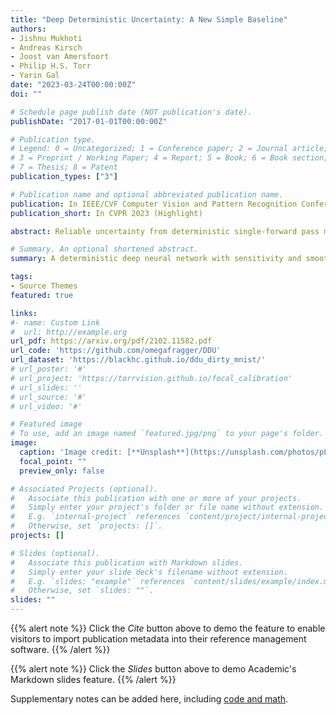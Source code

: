 ```yaml
---
title: "Deep Deterministic Uncertainty: A New Simple Baseline"
authors:
- Jishnu Mukhoti
- Andreas Kirsch
- Joost van Amersfoort
- Philip H.S. Torr
- Yarin Gal
date: "2023-03-24T00:00:00Z"
doi: ""

# Schedule page publish date (NOT publication's date).
publishDate: "2017-01-01T00:00:00Z"

# Publication type.
# Legend: 0 = Uncategorized; 1 = Conference paper; 2 = Journal article;
# 3 = Preprint / Working Paper; 4 = Report; 5 = Book; 6 = Book section;
# 7 = Thesis; 8 = Patent
publication_types: ["3"]

# Publication name and optional abbreviated publication name.
publication: In IEEE/CVF Computer Vision and Pattern Recognition Conference, 2023 (Highlight)
publication_short: In CVPR 2023 (Highlight)

abstract: Reliable uncertainty from deterministic single-forward pass models is sought after because conventional methods of uncertainty quantification are computationally expensive. We take two complex single-forward-pass uncertainty approaches, DUQ and SNGP, and examine whether they mainly rely on a well-regularized feature space. Crucially, without using their more complex methods for estimating uncertainty, a single softmax neural net with such a feature-space, achieved via residual connections and spectral normalization, *outperforms* DUQ and SNGP's epistemic uncertainty predictions using simple Gaussian Discriminant Analysis *post-training* as a separate feature-space density estimator -- without fine-tuning on OoD data, feature ensembling, or input pre-procressing. This conceptually simple *Deep Deterministic Uncertainty (DDU)* baseline can also be used to disentangle aleatoric and epistemic uncertainty and performs as well as Deep Ensembles, the state-of-the art for uncertainty prediction, on several OoD benchmarks (CIFAR-10/100 vs SVHN/Tiny-ImageNet, ImageNet vs ImageNet-O) as well as in active learning settings across different model architectures, yet is *computationally cheaper*.

# Summary. An optional shortened abstract.
summary: A deterministic deep neural network with sensitivity and smoothness (bi-Lipschitz) constraints on its feature space can be used to quantify epistemic uncertainty from an estimate of density in feature space and aleatoric uncertainty from the entropy of its softmax distribution.

tags:
- Source Themes
featured: true

links:
#- name: Custom Link
#  url: http://example.org
url_pdf: https://arxiv.org/pdf/2102.11582.pdf
url_code: 'https://github.com/omegafragger/DDU'
url_dataset: 'https://blackhc.github.io/ddu_dirty_mnist/'
# url_poster: '#'
# url_project: 'https://torrvision.github.io/focal_calibration'
# url_slides: ''
# url_source: '#'
# url_video: '#'

# Featured image
# To use, add an image named `featured.jpg/png` to your page's folder. 
image:
  caption: 'Image credit: [**Unsplash**](https://unsplash.com/photos/pLCdAaMFLTE)'
  focal_point: ""
  preview_only: false

# Associated Projects (optional).
#   Associate this publication with one or more of your projects.
#   Simply enter your project's folder or file name without extension.
#   E.g. `internal-project` references `content/project/internal-project/index.md`.
#   Otherwise, set `projects: []`.
projects: []

# Slides (optional).
#   Associate this publication with Markdown slides.
#   Simply enter your slide deck's filename without extension.
#   E.g. `slides: "example"` references `content/slides/example/index.md`.
#   Otherwise, set `slides: ""`.
slides: ""
---
```


{{% alert note %}}
Click the *Cite* button above to demo the feature to enable visitors to import publication metadata into their reference management software.
{{% /alert %}}

{{% alert note %}}
Click the *Slides* button above to demo Academic's Markdown slides feature.
{{% /alert %}}

Supplementary notes can be added here, including [code and math](https://sourcethemes.com/academic/docs/writing-markdown-latex/).

